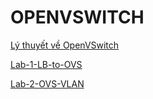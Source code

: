 # OPENVSWITCH

[Lý thuyết về OpenVSwitch](OPENVSWITCH/Ly-thuyet-OVS.md)

[Lab-1-LB-to-OVS](OPENVSWITCH/Lab-1-LB-to-OVS.md)

[Lab-2-OVS-VLAN](OPENVSWITCH/Lab-2-OVS-VLAN.md)